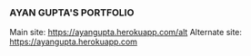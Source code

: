 ### AYAN GUPTA'S PORTFOLIO

Main site: https://ayangupta.herokuapp.com/alt
Alternate site: https://ayangupta.herokuapp.com
